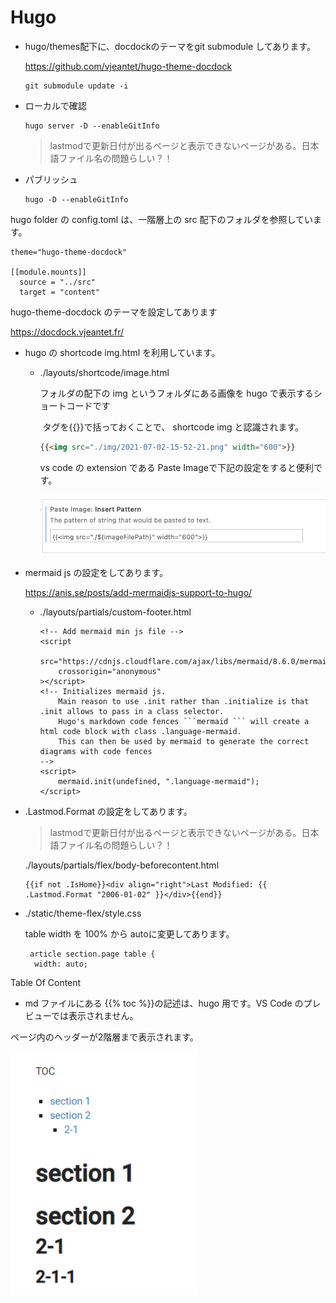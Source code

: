 # Hugo

- hugo/themes配下に、docdockのテーマをgit submodule してあります。

  https://github.com/vjeantet/hugo-theme-docdock

  ```
  git submodule update -i
  ```

- ローカルで確認

  ```
  hugo server -D --enableGitInfo
  ```

  >lastmodで更新日付が出るページと表示できないページがある。日本語ファイル名の問題らしい？！

- パブリッシュ

  ```
  hugo -D --enableGitInfo
  ```


hugo folder の config.toml は、一階層上の src 配下のフォルダを参照しています。

```
theme="hugo-theme-docdock"

[[module.mounts]]
  source = "../src"
  target = "content"
```

hugo-theme-docdock のテーマを設定してあります

  https://docdock.vjeantet.fr/

- hugo の shortcode img.html を利用しています。

  - ./layouts/shortcode/image.html

    フォルダの配下の img というフォルダにある画像を hugo で表示するショートコードです

    <img> タグを{{}}で括っておくことで、 shortcode img と認識されます。

    ```md
    {{<img src="./img/2021-07-02-15-52-21.png" width="600">}}
    ```

    vs code の extension である Paste Imageで下記の設定をすると便利です。

    <img src="img/2021-09-23-16-10-51.png" width="600">

- mermaid js の設定をしてあります。

  https://anis.se/posts/add-mermaidjs-support-to-hugo/

  - ./layouts/partials/custom-footer.html

    ````
    <!-- Add mermaid min js file -->
    <script
    	src="https://cdnjs.cloudflare.com/ajax/libs/mermaid/8.6.0/mermaid.min.js"
    	crossorigin="anonymous"
    ></script>
    <!-- Initializes mermaid js.
    	Main reason to use .init rather than .initialize is that .init allows to pass in a class selector.
    	Hugo's markdown code fences ```mermaid ``` will create a html code block with class .language-mermaid.
    	This can then be used by mermaid to generate the correct diagrams with code fences
    -->
    <script>
    	mermaid.init(undefined, ".language-mermaid");
    </script>
    ````

- .Lastmod.Format の設定をしてあります。


  >lastmodで更新日付が出るページと表示できないページがある。日本語ファイル名の問題らしい？！


  ./layouts/partials/flex/body-beforecontent.html

    ```
    {{if not .IsHome}}<div align="right">Last Modified: {{ .Lastmod.Format "2006-01-02" }}</div>{{end}}
    ```

- ./static/theme-flex/style.css

  table width を 100% から autoに変更してあります。
  ```
   article section.page table {
    width: auto;
  ```

Table Of Content

- md ファイルにある {{% toc %}}の記述は、hugo 用です。VS Code のプレビューでは表示されません。

ページ内のヘッダーが2階層まで表示されます。

<img src="img/2021-12-21-18-51-14.png" width="300">
